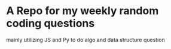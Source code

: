 # A Repo for my weekly random coding questions

mainly utilizing JS and Py to do algo and data structure question
